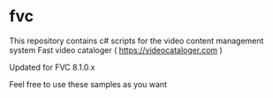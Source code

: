 # fvc
This repository contains c# scripts for the video content management system Fast video cataloger ( https://videocataloger.com )

Updated for FVC 8.1.0.x

Feel free to use these samples as you want
